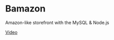 # Bamazon
 Amazon-like storefront with the MySQL &amp; Node.js

[Video](https://drive.google.com/file/d/0B_5bhM-AdFTiMXVHTlJWS09Sdk0/view?usp=sharing)
